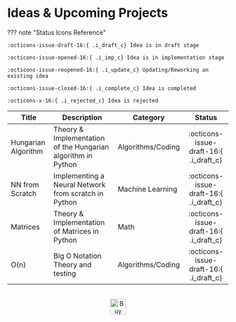 # Ideas & Upcoming Projects

??? note "Status Icons Reference"

    :octicons-issue-draft-16:{ .i_draft_c} Idea is in draft stage

    :octicons-issue-opened-16:{ .i_imp_c} Idea is in implementation stage

    :octicons-issue-reopened-16:{ .i_update_c} Updating/Reworking an existing idea

    :octicons-issue-closed-16:{ .i_complete_c} Idea is completed

    :octicons-x-16:{ .i_rejected_c} Idea is rejected

| Title               | Description                                                  | Category          |                 Status                 |
| ------------------- | ------------------------------------------------------------ | ----------------- | :------------------------------------: |
| Hungarian Algorithm | Theory & Implementation of the Hungarian algorithm in Python | Algorithms/Coding | :octicons-issue-draft-16:{ .i_draft_c} |
| NN from Scratch     | Implementing a Neural Network from scratch in Python         | Machine Learning  | :octicons-issue-draft-16:{ .i_draft_c} |
| Matrices            | Theory & Implementation of Matrices in Python                | Math              | :octicons-issue-draft-16:{ .i_draft_c} |
| O(n)                | Big O Notation Theory and testing                            | Algorithms/Coding | :octicons-issue-draft-16:{ .i_draft_c} |

<br>
<center>
<a href='https://ko-fi.com/H2H0DTCU5' target='_blank'><img height='36' style='border:0px;height:36px;' src='https://storage.ko-fi.com/cdn/kofi1.png?v=3' border='0' alt='Buy Me a Coffee at ko-fi.com/johntrunix' /></a>
</center>
